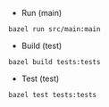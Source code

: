 - Run (main)

```
bazel run src/main:main
```

- Build (test)

```
bazel build tests:tests
```

- Test (test)

```
bazel test tests:tests
```